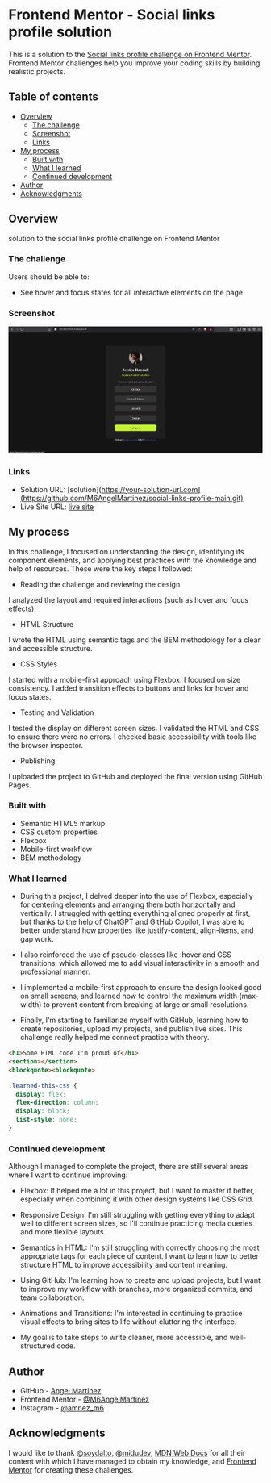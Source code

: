# Frontend Mentor - Social links profile solution

This is a solution to the [Social links profile challenge on Frontend Mentor](https://www.frontendmentor.io/challenges/social-links-profile-UG32l9m6dQ). Frontend Mentor challenges help you improve your coding skills by building realistic projects. 

## Table of contents

- [Overview](#overview)
  - [The challenge](#the-challenge)
  - [Screenshot](#screenshot)
  - [Links](#links)
- [My process](#my-process)
  - [Built with](#built-with)
  - [What I learned](#what-i-learned)
  - [Continued development](#continued-development)
- [Author](#author)
- [Acknowledgments](#acknowledgments)


## Overview

solution to the social links profile challenge on Frontend Mentor


### The challenge

Users should be able to:

- See hover and focus states for all interactive elements on the page


### Screenshot

![](/assets/images/Captura%20de%20pantalla%202025-07-12%20145220.png)


### Links

- Solution URL: [solution](https://your-solution-url.com](https://github.com/M6AngelMartinez/social-links-profile-main.git)
- Live Site URL: [live site](https://m6angelmartinez.github.io/social-links-profile-main/)


## My process

In this challenge, I focused on understanding the design, identifying its component elements, and applying best practices with the knowledge and help of resources. These were the key steps I followed:

- Reading the challenge and reviewing the design

I analyzed the layout and required interactions (such as hover and focus effects).

- HTML Structure

I wrote the HTML using semantic tags and the BEM methodology for a clear and accessible structure.

- CSS Styles

I started with a mobile-first approach using Flexbox.
I focused on size consistency.
I added transition effects to buttons and links for hover and focus states.

- Testing and Validation

I tested the display on different screen sizes.
I validated the HTML and CSS to ensure there were no errors.
I checked basic accessibility with tools like the browser inspector.

- Publishing

I uploaded the project to GitHub and deployed the final version using GitHub Pages.


### Built with

- Semantic HTML5 markup
- CSS custom properties
- Flexbox
- Mobile-first workflow
- BEM methodology 


### What I learned

- During this project, I delved deeper into the use of Flexbox, especially for centering elements and arranging them both horizontally and vertically. I struggled with getting everything aligned properly at first, but thanks to the help of ChatGPT and GitHub Copilot, I was able to better understand how properties like justify-content, align-items, and gap work.

- I also reinforced the use of pseudo-classes like :hover and CSS transitions, which allowed me to add visual interactivity in a smooth and professional manner.

- I implemented a mobile-first approach to ensure the design looked good on small screens, and learned how to control the maximum width (max-width) to prevent content from breaking at large or small resolutions.

- Finally, I'm starting to familiarize myself with GitHub, learning how to create repositories, upload my projects, and publish live sites. This challenge really helped me connect practice with theory.

```html
<h1>Some HTML code I'm proud of</h1>
<section></section>
<blockquote><blockquote>
```
```css
.learned-this-css {
  display: flex;
  flex-direction: column;
  display: block;
  list-style: none;
}
```


### Continued development

Although I managed to complete the project, there are still several areas where I want to continue improving:

- Flexbox: It helped me a lot in this project, but I want to master it better, especially when combining it with other design systems like CSS Grid.

- Responsive Design: I'm still struggling with getting everything to adapt well to different screen sizes, so I'll continue practicing media queries and more flexible layouts.

- Semantics in HTML: I'm still struggling with correctly choosing the most appropriate tags for each piece of content. I want to learn how to better structure HTML to improve accessibility and content meaning.

- Using GitHub: I'm learning how to create and upload projects, but I want to improve my workflow with branches, more organized commits, and team collaboration.

- Animations and Transitions: I'm interested in continuing to practice visual effects to bring sites to life without cluttering the interface.

- My goal is to take steps to write cleaner, more accessible, and well-structured code.


## Author

- GitHub - [Angel Martinez](https://github.com/M6AngelMartinez)
- Frontend Mentor - [@M6AngelMartinez](https://www.frontendmentor.io/profile/M6AngelMartinez)
- Instagram - [@amnez_m6](https://www.instagram.com/amnez_m6/)


## Acknowledgments

I would like to thank [@soydalto](https://www.instagram.com/soydalto/), [@midudev](https://www.instagram.com/midu.dev/), [MDN Web Docs](https://developer.mozilla.org/es/) for all their content with which I have managed to obtain my knowledge, and [Frontend Mentor](https://www.frontendmentor.io/challenges) for creating these challenges.
